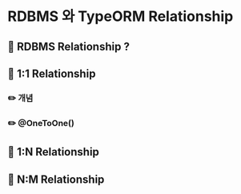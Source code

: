 # RDBMS 와 TypeORM Relationship

## 📖 RDBMS Relationship ?





## 📖 1:1 Relationship

### ✏️ 개념



### ✏️ @OneToOne()



## 📖 1:N Relationship



## 📖 N:M Relationship

